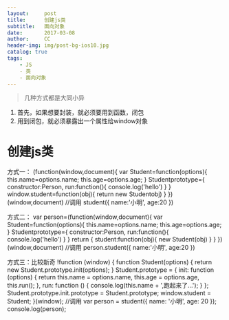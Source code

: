 ```yaml
---
layout:     post
title:      创建js类
subtitle:   面向对象
date:       2017-03-08
author:     CC
header-img: img/post-bg-ios10.jpg
catalog: true
tags:
    - JS
    - 类
    - 面向对象
---
```


> 几种方式都是大同小异
1. 首先，如果想要封装，就必须要用到函数，闭包
2. 用到闭包，就必须暴露出一个属性给window对象

# 创建js类

方式一：
(function(window,document){
    var Student=function(options){
        this.name=options.name;
        this.age=options.age;
    }
    Studentprototype={
        constructor:Person,
        run:function(){
            console.log('hello')
        }
    }
    window.student=function(obj){
        return new Studentobj)
    }
})(window,document)
//调用
student({
    name:'小明',
    age:20
})



方式二：
var person=(function(window,document){
    var Student=function(options){
        this.name=options.name;
        this.age=options.age;
    }
    Studentprototype={
        constructor:Person,
        run:function(){
            console.log('hello')
        }
    }
    return {
        student:function(obj){
            new Student(obj)
        }
    }
})(window,document)
//调用
person.student({
    name:'小明',
    age:20
})

方式三：比较新奇
!function (window) {
    function Student(options) {
        return new Student.prototype.init(options);
    }
    Student.prototype = {
        init: function (options) {
            return this.name = options.name,
                this.age = options.age,
                this.run();
        },
        run: function () {
            console.log(this.name + ',跑起来了...');
        }
    };
    Student.prototype.init.prototype = Student.prototype;
    window.student = Student;
}(window);
//调用
var person = student({
    name: '小明',
    age: 20
});
console.log(person);
